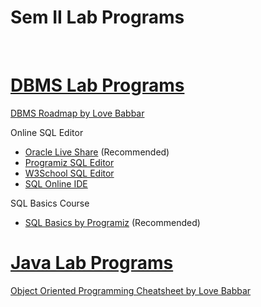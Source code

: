 Sem II Lab Programs
====================

<br>

# [DBMS Lab Programs](https://github.com/noobshubham/Sem-II-Lab-Programs/blob/main/DBMS%20Laboratory)
[DBMS Roadmap by Love Babbar](https://whimsical.com/dbms-roadmap-by-love-babbar-FmUi8ffVop33t3MmpVxPCo)

Online SQL Editor
- [Oracle Live Share](https://livesql.oracle.com/apex/f?p=590:1000) (Recommended)
- [Programiz SQL Editor](https://www.programiz.com/sql/online-compiler/)
- [W3School SQL Editor](https://www.w3schools.com/sql/trysql.asp?filename=trysql_editor)
- [SQL Online IDE](https://sqliteonline.com/)

SQL Basics Course
- [SQL Basics by Programiz](https://programiz.pro/course/sql-basics) (Recommended)


# [Java Lab Programs](https://github.com/noobshubham/Sem-II-Lab-Programs/tree/main/Java%20Programming%20Laboratory)
[Object Oriented Programming Cheatsheet by Love Babbar](https://whimsical.com/object-oriented-programming-cheatsheet-by-love-babbar-YbSgLatbWQ4R5paV7EgqFw)
